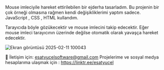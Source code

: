 Mouse imleciyile hareket ettirilebilen bir ejderha tasarladım. Bu projenin bir çok örneği olmasına rağmen kendi değişikliklerimi yaptım sadece. JavaScript , CSS , HTML kullandım.

Tarayıcıda böyle gözükecektir ve mouse imlecini takip edecektir. Eğer mouse imleci tarayıcının üzerinde değilse otomatik olarak yavaşça hareket edecektir.

![Ekran görüntüsü 2025-02-11 100043](https://github.com/user-attachments/assets/f2588dd0-1678-4f23-8999-8f41fcc11847)

📨 İletişim için: esatyucelsoftware@gmail.com
Projelerime ve sosyal medya hesaplarıma ulaşmak için : https://linktr.ee/esatyucel
